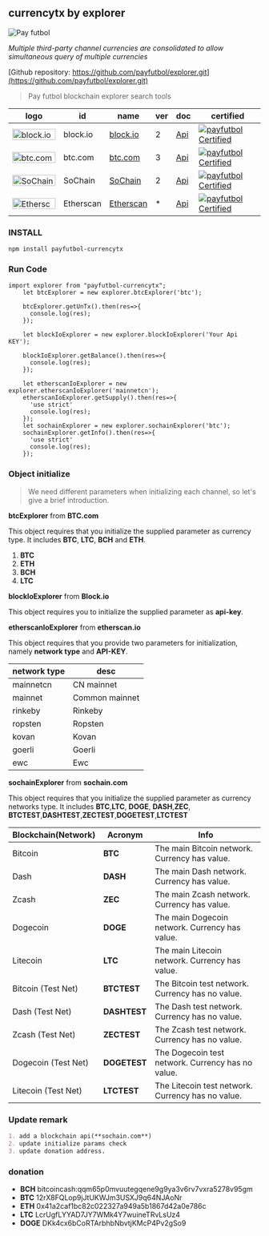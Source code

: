 ## currencytx by explorer

![Pay futbol](https://user-images.githubusercontent.com/56773766/68991717-97a03200-089c-11ea-9165-c726c58f8179.png)  

_Multiple third-party channel currencies are consolidated to allow simultaneous query of multiple currencies_

[Github repository: https://github.com/payfutbol/explorer.git](https://github.com/payfutbol/explorer.git)  

> Pay futbol blockchain explorer search tools

logo | id | name | ver | doc | certified
-| -| -| -| -| -|
[<img alt="block.io" src="https://user-images.githubusercontent.com/56773766/68992021-8d803280-08a0-11ea-866f-84c2a07f9f80.png" width="86" height="22" align="center" />](https://block.io) |  block.io | [block.io](https://block.io) | 2 | [Api](https://block.io/api/) | [![payfutbol Certified](https://img.shields.io/badge/payfutbol-certified-green.svg)](https://github.com/payfutbol/explorer/wiki/Certification)
[<img alt="btc.com" src="https://user-images.githubusercontent.com/56773766/68991746-f9609c00-089c-11ea-8560-350f075d8521.png" width=86 height=22 align=center>](https://btc.com) | btc.com | [btc.com](https://btc.com) | 3 | [Api](https://btc.com/api-doc) | [![payfutbol Certified](https://img.shields.io/badge/payfutbol-certified-green.svg)](https://github.com/payfutbol/explorer/wiki/Certification)
[<img src="https://user-images.githubusercontent.com/56773766/68991693-74758280-089c-11ea-8eee-4cfe35313e2e.png" alt="SoChain" width=86 height=22 align=center />](https://sochain.com) | SoChain | [SoChain](https://sochain.com) | 2 | [Api](https://sochain.com/api#introduction) | [![payfutbol Certified](https://img.shields.io/badge/payfutbol-certified-green.svg)](https://github.com/payfutbol/explorer/wiki/Certification)
[<img src="https://user-images.githubusercontent.com/56773766/68992098-b7862480-08a1-11ea-8026-d124a598a74c.png" alt="Etherscan" width=86 height=22 align=center />](https://etherscan.io/) | Etherscan | [Etherscan](https://etherscan.io/) | * | [Api](https://etherscan.io/apis) | [![payfutbol Certified](https://img.shields.io/badge/payfutbol-certified-green.svg)](https://github.com/payfutbol/explorer/wiki/Certification)


### INSTALL 
```vuejs
npm install payfutbol-currencytx
```

### Run Code

```vuejs
import explorer from "payfutbol-currencytx";
    let btcExplorer = new explorer.btcExplorer('btc');
    
    btcExplorer.getUnTx().then(res=>{
      console.log(res);
    });
    
    let blockIoExplorer = new explorer.blockIoExplorer('Your Api KEY');
    
    blockIoExplorer.getBalance().then(res=>{
      console.log(res);
    });
    
    let etherscanIoExplorer = new explorer.etherscanIoExplorer('mainnetcn');
    etherscanIoExplorer.getSupply().then(res=>{
      'use strict'
      console.log(res);
    });
    let sochainExplorer = new explorer.sochainExplorer('btc');
    sochainExplorer.getInfo().then(res=>{
      'use strict'
      console.log(res);
    });
``` 

### Object initialize 
>    We need different parameters when initializing each channel, so let's give a brief introduction.

**btcExplorer** from **BTC.com**

This object requires that you initialize the supplied parameter as currency type. It includes **BTC**, **LTC**, **BCH** and **ETH**.

1. **BTC**
2. **ETH**
3. **BCH**
4. **LTC**

**blockIoExplorer** from **Block.io**
  
This object requires you to initialize the supplied parameter as **api-key**.
  
**etherscanIoExplorer** from **etherscan.io**
  
This object requires that you provide two parameters for initialization, namely **network type** and **API-KEY**.
  
 network type | desc 
 -| - 
 mainnetcn | CN mainnet 
 mainnet | Common mainnet 
 rinkeby | Rinkeby 
 ropsten | Ropsten 
 kovan | Kovan 
 goerli | Goerli 
 ewc | Ewc 
 
**sochainExplorer** from **sochain.com**

This object requires that you initialize the supplied parameter as currency networks type. It includes **BTC**,**LTC**, **DOGE**, **DASH**,**ZEC**, **BTCTEST**,**DASHTEST**,**ZECTEST**,**DOGETEST**,**LTCTEST**

Blockchain(Network) | Acronym | Info
-| -| -
Bitcoin | **BTC** |The main Bitcoin network. Currency has value.
Dash | **DASH** | The main Dash network. Currency has value.
Zcash | **ZEC** | The main Zcash network. Currency has value.
Dogecoin | **DOGE** | The main Dogecoin network. Currency has value.
Litecoin | **LTC** | The main Litecoin network. Currency has value.
Bitcoin (Test Net) | **BTCTEST** | The Bitcoin test network. Currency has no value.
Dash (Test Net) | **DASHTEST** | The Dash test network. Currency has no value.
Zcash (Test Net) | **ZECTEST** | The Zcash test network. Currency has no value.
Dogecoin (Test Net) | **DOGETEST** | The Dogecoin test network. Currency has no value.
Litecoin (Test Net) | **LTCTEST** | The Litecoin test network. Currency has no value.

### Update remark
```markdown
1. add a blockchain api(**sochain.com**)
2. update initialize params check
3. update donation address.
```
### donation
* **BCH** bitcoincash:qqm65p0mvuutegqene9g9ya3v6rv7vxra5278v95gm
* **BTC** 12rX8FQLop9jJtUKWJm3USXJ9q64NJAoNr
* **ETH** 0x41a2caf1bc82c022327a949a5b1867d42a0e786c
* **LTC** LcrUgfLYYAD7JY7WMk4Y7wuineTRvLsUz4
* **DOGE** DKk4cx6bCoRTArbhbNbvtjKMcP4Pv2gSo9
